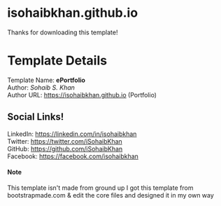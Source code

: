 # isohaibkhan.github.io
Thanks for downloading this template!

<h1>Template Details</h1>

Template Name: <b>ePortfolio</b>
<br>
Author: <em>Sohaib S. Khan</em>
<br>
Author URL: https://isohaibkhan.github.io (Portfolio)

<h2>Social Links!</h2>

LinkedIn: https://linkedin.com/in/isohaibkhan
<br>
Twitter: https://twitter.com/iSohaibKhan
<br>
GitHub: https://github.com/iSohaibKhan
<br>
Facebook: https://facebook.com/isohaibkhan

<h4>Note</h4>
<p>This template isn't made from ground up I got this template from bootstrapmade.com & edit the core files and designed it in my own way</p>
